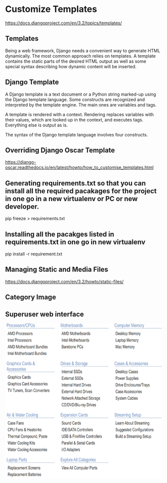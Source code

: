 # Customize Templates

https://docs.djangoproject.com/en/3.2/topics/templates/ 

## Templates

Being a web framework, Django needs a convenient way to generate HTML dynamically. The most common approach relies on templates. A template contains the static parts of the desired HTML output as well as some special syntax describing how dynamic content will be inserted. 


## Django Template

A Django template is a text document or a Python string marked-up using the Django template language. Some constructs are recognized and interpreted by the template engine. The main ones are variables and tags.

A template is rendered with a context. Rendering replaces variables with their values, which are looked up in the context, and executes tags. Everything else is output as is.

The syntax of the Django template language involves four constructs.

## Overriding Django Oscar Template

https://django-oscar.readthedocs.io/en/latest/howto/how_to_customise_templates.html

## Generating requirements.txt so that you can install all the required pacakages for the project in one go in a new virtualenv or PC or new developer.

pip freeze > requirements.txt

## Installing all the pacakges listed in requirements.txt in one go in new virtualenv

pip install -r requirement.txt

## Managing Static and Media Files

https://docs.djangoproject.com/en/3.2/howto/static-files/

## Category Image

## Superuser web interface
<img src="CategoryImage.png" width="800" height="500"> 



